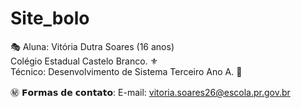 # Site_bolo
🎭 Aluna: Vitória Dutra Soares (16 anos)                          
Colégio Estadual Castelo Branco. ⚜                        
Técnico: Desenvolvimento de Sistema Terceiro Ano A. 🔰                  

㊙️ 𝗙𝗼𝗿𝗺𝗮𝘀 𝗱𝗲 𝗰𝗼𝗻𝘁𝗮𝘁𝗼:
E-mail: vitoria.soares26@escola.pr.gov.br
